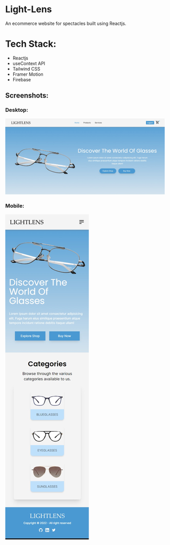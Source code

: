 # Light-Lens
An ecommerce website for spectacles built using Reactjs.

# Tech Stack:
 - Reactjs
 - useContext API
 - Tailwind CSS
 - Framer Motion
 - Firebase

## Screenshots:

### Desktop:
![](./public/screenshots/Light-Lens.jpg)
### Mobile:
![](./public/screenshots/Light-Lens-Mobile.jpg)